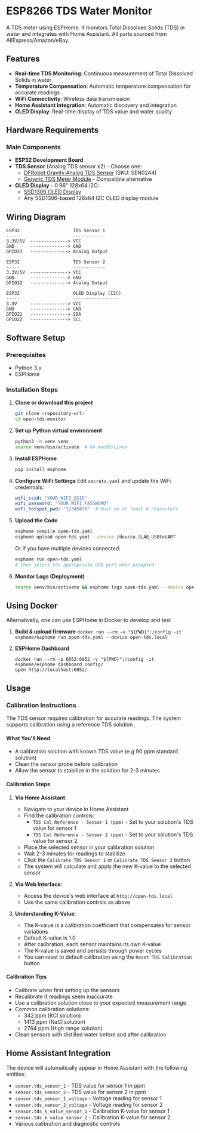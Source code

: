 # ESP8266 TDS Water Monitor

A TDS meter using ESPHome. It monitors Total Dissolved Solids (TDS) in water and integrates with Home Assistant.
All parts sourced from AliExpress/Amazon/eBay.



## Features

- **Real-time TDS Monitoring**: Continuous measurement of Total Dissolved Solids in water
- **Temperature Compensation**: Automatic temperature compensation for accurate readings
- **WiFi Connectivity**: Wireless data transmission
- **Home Assistant Integration**: Automatic discovery and integration
- **OLED Display**: Real-time display of TDS value and water quality

## Hardware Requirements

### Main Components
- **ESP32 Development Board** 
- **TDS Sensor** (Analog TDS sensor x2) - Choose one:
  - [DFRobot Gravity Analog TDS Sensor](https://www.dfrobot.com/product-1662.html) (SKU: SEN0244)
  - [Generic TDS Meter Module](https://www.aliexpress.com/item/1005001698342637.html) - Compatible alternative
- **OLED Display** - 0.96" 128x64 I2C:
  - [SSD1306 OLED Display](https://www.aliexpress.com/item/1005007614149117.html) 
  - Any SSD1306-based 128x64 I2C OLED display module

## Wiring Diagram

```
ESP32                    TDS Sensor 1
-----                    ------------
3.3V/5V  --------------> VCC
GND      --------------> GND
GPIO33   --------------> Analog Output

ESP32                    TDS Sensor 2
-----                    ------------
3.3V/5V  --------------> VCC
GND      --------------> GND
GPIO32   --------------> Analog Output

ESP32                    OLED Display (I2C)
-----                    -----------------
3.3V     --------------> VCC
GND      --------------> GND
GPIO21   --------------> SDA
GPIO22   --------------> SCL

```

## Software Setup

### Prerequisites
- Python 3.x
- ESPHome

### Installation Steps

1. **Clone or download this project**
   ```bash
   git clone <repository-url>
   cd open-tds-monitor
   ```

2. **Set up Python virtual environment**
   ```bash
   python3 -m venv venv
   source venv/bin/activate  # On macOS/Linux
   ```

3. **Install ESPHome**
   ```bash
   pip install esphome
   ```

4. **Configure WiFi Settings**
   Edit `secrets.yaml` and update the WiFi credentials:
   ```yaml
   wifi_ssid: "YOUR_WIFI_SSID"
   wifi_password: "YOUR_WIFI_PASSWORD"
   wifi_hotspot_pwd: "12345678"  # Must be at least 8 characters
   ```

5. **Upload the Code**
   ```bash
   esphome compile open-tds.yaml
   esphome upload open-tds.yaml --device /dev/cu.SLAB_USBtoUART
   ```
   Or if you have multiple devices connected:
   ```bash
   esphome run open-tds.yaml
   # Then select the appropriate USB port when prompted
   ```

6. **Monitor Logs (Deployment)**
   ```bash   
   source venv/bin/activate && esphome logs open-tds.yaml --device open-tds.local
   ```

## Using Docker
Alternativelly, one can use ESPHome in Docker to develop and test 
 1.  **Build & upload firmware**
    `docker run --rm -v "${PWD}":/config -it esphome/esphome run open-tds.yaml --device open-tds.local`

 2. **ESPHome Dashboard**
    ```
    docker run --rm -p 6052:6052 -v "${PWD}":/config -it esphome/esphome dashboard config/
    open http://localhost:6052/
    ```

## Usage

### Calibration Instructions

The TDS sensor requires calibration for accurate readings. The system supports calibration using a reference TDS solution.

#### What You'll Need
- A calibration solution with known TDS value (e.g 90 ppm standard solution)
- Clean the sensor probe before calibration
- Allow the sensor to stabilize in the solution for 2-3 minutes

#### Calibration Steps

1. **Via Home Assistant**:
   - Navigate to your device in Home Assistant
   - Find the calibration controls:
     - `TDS Cal Reference - Sensor 1 (ppm)` - Set to your solution's TDS value for sensor 1
     - `TDS Cal Reference - Sensor 2 (ppm)` - Set to your solution's TDS value for sensor 2
   - Place the selected sensor in your calibration solution
   - Wait 2-3 minutes for readings to stabilize
   - Click the `Calibrate TDS Sensor 1` or `Calibrate TDS Sensor 2` button
   - The system will calculate and apply the new K-value to the selected sensor

2. **Via Web Interface**:
   - Access the device's web interface at `http://open-tds.local`
   - Use the same calibration controls as above

3. **Understanding K-Value**:
   - The K-value is a calibration coefficient that compensates for sensor variations
   - Default K-value is 1.0
   - After calibration, each sensor maintains its own K-value
   - The K-value is saved and persists through power cycles
   - You can reset to default calibration using the `Reset TDS Calibration` button

#### Calibration Tips
- Calibrate when first setting up the sensors
- Recalibrate if readings seem inaccurate
- Use a calibration solution close to your expected measurement range
- Common calibration solutions:
  - 342 ppm (KCl solution)
  - 1413 ppm (NaCl solution)
  - 2764 ppm (High range solution)
- Clean sensors with distilled water before and after calibration

## Home Assistant Integration

The device will automatically appear in Home Assistant with the following entities:
- `sensor.tds_sensor_1` - TDS value for sensor 1 in ppm
- `sensor.tds_sensor_2` - TDS value for sensor 2 in ppm
- `sensor.tds_sensor_1_voltage` - Voltage reading for sensor 1
- `sensor.tds_sensor_2_voltage` - Voltage reading for sensor 2
- `sensor.tds_k_value_sensor_1` - Calibration K-value for sensor 1
- `sensor.tds_k_value_sensor_2` - Calibration K-value for sensor 2
- Various calibration and diagnostic controls

